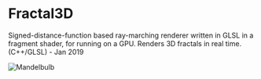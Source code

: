 # Fractal3D
Signed-distance-function based ray-marching renderer written in GLSL in a fragment shader, for running on a GPU. Renders 3D fractals in real time. (C++/GLSL) - Jan 2019

![Mandelbulb](https://mainbucketbenandrew.s3.amazonaws.com/gallery/bulb_1.png)
